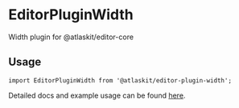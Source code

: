 # EditorPluginWidth

Width plugin for @atlaskit/editor-core

## Usage

`import EditorPluginWidth from '@atlaskit/editor-plugin-width';`

Detailed docs and example usage can be found [here](https://atlaskit.atlassian.com/packages/editor/editor-plugin-width).
